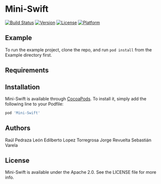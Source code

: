 # Mini-Swift

[![Build Status](https://travis-ci.org/bq/mini-swift.svg?branch=master)](https://travis-ci.org/bq/mini-swift)
[![Version](https://img.shields.io/cocoapods/v/Mini-Swift.svg?style=flat)](https://cocoapods.org/pods/Mini-Swift)
[![License](https://img.shields.io/cocoapods/l/Mini-Swift.svg?style=flat)](https://cocoapods.org/pods/Mini-Swift)
[![Platform](https://img.shields.io/cocoapods/p/Mini-Swift.svg?style=flat)](https://cocoapods.org/pods/Mini-Swift)

## Example

To run the example project, clone the repo, and run `pod install` from the Example directory first.

## Requirements

## Installation

Mini-Swift is available through [CocoaPods](https://cocoapods.org). To install
it, simply add the following line to your Podfile:

```ruby
pod 'Mini-Swift'
```

## Authors

Raúl Pedraza León
Edilberto Lopez Torregrosa
Jorge Revuelta
Sebastián Varela

## License

Mini-Swift is available under the Apache 2.0. See the LICENSE file for more info.

